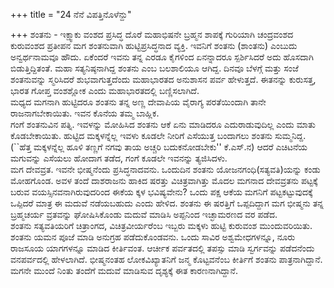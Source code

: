 +++
title = "24 ನೆನೆ ವಿಪತ್ತಿನೊಳೆನ್ದು"

+++
ಶಂತನು - ಇಕ್ಷ್ವಾಕು ವಂಶದ ಪ್ರಸಿದ್ಧ ದೊರೆ ಮಹಾಭಿಷನೇ ಬ್ರಹ್ಮನ ಶಾಪಕ್ಕೆ ಗುರಿಯಾಗಿ ಚಂದ್ರವಂಶದ ಕುರುವಂಶದ ಪ್ರತೀಪನ ಮಗ ಶಂತನುವಾಗಿ ಹುಟ್ಟಿಪ್ರಸಿದ್ಧನಾದ ವ್ಯಕ್ತಿ. ಇವನಿಗೆ ಶಂತನು (ಶಾಂತನು) ಎಂಬುದು ಅನ್ವರ್ಥನಾಮವೂ ಹೌದು. ಏಕೆಂದರೆ ಇವನು ತನ್ನ ಎರಡೂ ಕೈಗಳಿಂದ ಏನನ್ನಾದರೂ ಸ್ಪರ್ಶಿಸಿದರೆ ಅದು ಹೊಸದಾಗಿ ಬಿಡುತ್ತಿದ್ದಿತಂತೆ. ಮಹಾ ಸತ್ಯನಿಷ್ಠನಾಗಿದ್ದ ಶಂತನು ಎಂಬ ಬಲಶಾಲಿಯೂ ಆಗಿದ್ದ. ದಿನವೂ ಬೆಳಗ್ಗೆ ಮತ್ತು ಸಂಜೆ ಶಂತನುವನ್ನು ಸ್ಮರಿಸಿದರೆ ಶುಭವಾಗುತ್ತದೆಂದು ಮಹಾಭಾರತದ ಅನುಶಾಸನ ಪರ್ವ ಹೇಳುತ್ತದೆ. ಈತನನ್ನು ಕುರುಸತ್ತ, ಭಾರತ ಗೋಪ್ತ ವಂಶಶ್ಲೋಕ ಎಂದು ಮಹಾಭಾರತದಲ್ಲಿ ಬಣ್ಣಿಸಲಾಗಿದೆ.  
ಮಧ್ಯದ ಮಗನಾಗಿ ಹುಟ್ಟಿದರೂ ಶಂತನು ತನ್ನ ಅಣ್ಣ ದೇವಾಪಿಯ ವೈರಾಗ್ಯ ಪರತೆಯಿಂದಾಗಿ ತಾನೇ ರಾಜನಾಗಬೇಕಾಯಿತು. ಇವನ ಕೊನೆಯ ತಮ್ಮ ಬಾಹ್ಲಿಕ.  
ಗಂಗೆ ಶಂತನುವಿನ ಪತ್ನಿ. ಇವಳನ್ನು ಮೋಹಿಸಿದ ಶಂತನು ಆಕೆ ಏನು ಮಾಡಿದರೂ ಎದುರಾಡುವುದಿಲ್ಲ ಎಂದು ಮಾತು ಕೊಡಬೇಕಾಯಿತು. ಹುಟ್ಟಿದ ಮಕ್ಕಳನ್ನೆಲ್ಲ ಇವಳು ಕೂಡಲೇ ನೀರಿಗೆ ಎಸೆಯುತ್ತ ಬಂದಾಗಲು ಶಂತನು ಸುಮ್ಮನಿದ್ದ. (``ಹೆತ್ತ ಮಕ್ಕಳನ್ನೆಲ್ಲ ಹೂಳಿ ತಣ್ಣಗೆ ನಗವು ತಾಯ ಅಚ್ಚರಿ ಬದುಕನೋಡಬೇಕು'' ಕೆ.ಎಸ್.ನ) ಆದರೆ ಎಚಿಟನೆಯ ಮಗುವನ್ನು ಎಸೆಯಲು ಹೋದಾಗ ತಡೆದ, ಗಂಗೆ ಕೂಡಲೇ ಇವನನ್ನು ತ್ಯಜಿಸಿದಳು.  
ಮಗ ದೇವವ್ರತ. ಇವನೇ ಭೀಷ್ಮನೆಂದು ಪ್ರಸಿದ್ಧನಾದವನು. ಒಂದುದಿನ ಶಂತನು ಯೋಜನಗಂಧಿ(ಸತ್ಯವತಿ)ಯನ್ನು ಕಂಡು ಮೋಹಗೊಂಡ. ಅವಳ ತಂದೆ ದಾಶರಾಜನು ಹಾಕಿದ ಷರತ್ತು ವಿಚಿತ್ರವಾಗಿತ್ತು ಮೊದಲ ಮಗನಾದ ದೇವವ್ರತನು ಪಟ್ಟಕ್ಕೆ ಬರುವ ವಯಸ್ಸಿನವನಾಗಿರುವುದರಿಂದ ಈಕೆಯ ಕ್ಕಳ ಭವಿಷ್ಯವೇನು? ಒಂದು ಪಕ್ಷ ಆಕೆಯ ಮಗನಿಗೆ ಪಟ್ಟಕಟ್ಟುವುದಕ್ಕೆ ಒಪ್ಪಿದರೆ ಮಾತ್ರ ಈ ಮದುವೆ ನಡೆಯಬಹುದು ಎಂದು ಹೇಳಿದ. ಶಂತನು ಈ ಷರತ್ತಿಗೆ ಒಪ್ಪದಿದ್ದಾಗ ಮಗ ಭೀಷ್ಮನು ತನ್ನ ಬ್ರಹ್ಮಚರ್ಯ ವ್ರತವನ್ನು ಘೋಷಿಸಿಕೊಂಡು ಮದುವೆ ಮಾಡಿಸಿ ಅಪ್ಪನಿಂದ ಇಚ್ಛಾಮರಣದ ವರ ಪಡೆದ.  
ಶಂತನು ಸತ್ಯವತಿಯರಿಗೆ ಚಿತ್ರಾಂಗದ, ವಿಚಿತ್ರವೀರ್ಯರೆಂಬ ಇಬ್ಬರು ಮಕ್ಕಳು ಹುಟ್ಟಿ ಕುರುವಂಶ ಮುಂದುವರಿಯಿತು.  
ಶಂತನು ಯಮನ ಪೂಜೆ ಮಾಡಿ ಅನುಗ್ರಹ ಪಡೆದುಕೊಂಡವನು. ಒಂದು ಸಾವಿರ ಅಶ್ವಮೇಧಗಳನ್ನೂ, ನೂರು ರಾಜಸೂಯ ಯಾಗಗಳನ್ನೂ ಮಾಡಿದ ಕೀರ್ತಿವಂತ. ಆರ್ಚೀಕ ಪರ್ವತದಲ್ಲಿ ತಪಸ್ಸು ಮಾಡಿ ಸ್ವರ್ಗವನ್ನು ಪಡೆದನೆಂದು ವನಪರ್ವದಲ್ಲಿ ಹೇಳಲಾಗಿದೆ. ಭೀಷ್ಮನಂತಹ ಲೋಕವಿಖ್ಯಾತನಿಗೆ ಜನ್ಮ ಕೊಟ್ಟವನೆಂಬ ಕೀರ್ತಿಗೆ ಶಂತನು ಪಾತ್ರನಾಗಿದ್ದಾನೆ. ಮಗನೇ ಮುಂದೆ ನಿಂತು ತಂದೆಗೆ ಮದುವೆ ಮಾಡಿಸುವ ದೃಶ್ಯಕ್ಕೆ ಈತ ಕಾರಣನಾಗಿದ್ದಾನೆ.